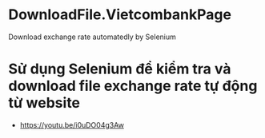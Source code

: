 # DownloadFile.VietcombankPage
Download exchange rate automatedly by Selenium
# Sử dụng Selenium để kiểm tra và download file exchange rate tự động từ website
- https://youtu.be/i0uDO04g3Aw
